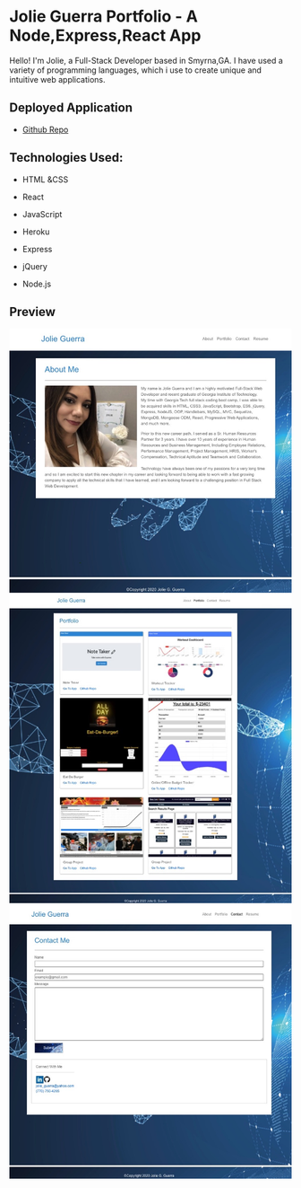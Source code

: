 # Jolie Guerra Portfolio - A Node,Express,React App

Hello! I'm Jolie, a Full-Stack Developer based in Smyrna,GA. I have used a variety of programming languages, which i use to create unique and intuitive web applications. 


## Deployed Application
* [Github Repo](https://github.com/jguerra21/react-portfolio)

## Technologies Used:

* HTML &CSS

* React

* JavaScript

* Heroku

* Express

* jQuery

* Node.js


## Preview
![](/src/assets/images/image-1.jpeg)
![](/src/assets/images/image-2.jpeg)
![](/src/assets/images/image-3.jpeg)
